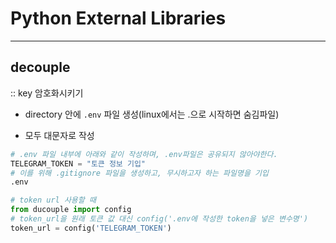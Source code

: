 # Python External Libraries

---

## decouple

:: key 암호화시키기

- directory 안에 `.env` 파일 생성(linux에서는 .으로 시작하면 숨김파일)

- 모두 대문자로 작성

```python
# .env 파일 내부에 아래와 같이 작성하며, .env파일은 공유되지 않아야한다.
TELEGRAM_TOKEN = "토큰 정보 기입"
# 이를 위해 .gitignore 파일을 생성하고, 무시하고자 하는 파일명을 기입
.env
```

```python
# token url 사용할 때
from ducouple import config
# token_url을 원래 토큰 값 대신 config('.env에 작성한 token을 넣은 변수명')
token_url = config('TELEGRAM_TOKEN')
```
